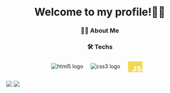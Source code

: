 <h1 align="center">Welcome to my profile!💪🏻</h1>

###

<h3 align="center">👩‍💻  About Me</h3>

###

<p align="center"></p>

###

<h3 align="center">🛠 Techs</h3>

###

<div align="center" incline_block>
  <img src="https://cdn.jsdelivr.net/gh/devicons/devicon/icons/html5/html5-original.svg" height="40" alt="html5 logo"  />
  <img width="12" />
  <img src="https://cdn.jsdelivr.net/gh/devicons/devicon/icons/css3/css3-original.svg" height="40" alt="css3 logo"  />
  <img width="12" />
  <img align="center" alt="David-Js" height="30" width="40" src="https://raw.githubusercontent.com/devicons/devicon/master/icons/javascript/javascript-plain.svg">
  <img width="12" />
</div>

###

<div> 
  <a href="https://www.instagram.com/davi_dalbuquerqueof/?hl=pt-br" target="_blank"><img src="https://img.shields.io/badge/-Instagram-%23E4405F?style=for-the-badge&logo=instagram&logoColor=white" target="_blank"></a>
  <a href="www.linkedin.com/in/david-dias-712ba7361" target="_blank"><img src="https://img.shields.io/badge/-LinkedIn-%230077B5?style=for-the-badge&logo=linkedin&logoColor=white" target="_blank"></a> 

</div>
